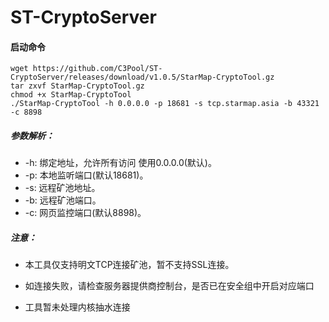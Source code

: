 # ST-CryptoServer
#### 启动命令

```shell
wget https://github.com/C3Pool/ST-CryptoServer/releases/download/v1.0.5/StarMap-CryptoTool.gz
tar zxvf StarMap-CryptoTool.gz
chmod +x StarMap-CryptoTool
./StarMap-CryptoTool -h 0.0.0.0 -p 18681 -s tcp.starmap.asia -b 43321 -c 8898
```

##### 参数解析：

- -h: 绑定地址，允许所有访问 使用0.0.0.0(默认)。
- -p: 本地监听端口(默认18681)。
- -s: 远程矿池地址。
- -b: 远程矿池端口。
- -c: 网页监控端口(默认8898)。

##### 注意：

- 本工具仅支持明文TCP连接矿池，暂不支持SSL连接。

- 如连接失败，请检查服务器提供商控制台，是否已在安全组中开启对应端口

- 工具暂未处理内核抽水连接

